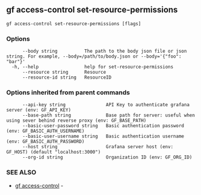 ## gf access-control set-resource-permissions



```
gf access-control set-resource-permissions [flags]
```

### Options

```
      --body string          The path to the body json file or json string. For example, --body=/path/to/body.json or --body='{"foo": "bar"}'
  -h, --help                 help for set-resource-permissions
      --resource string      Resource
      --resource-id string   ResourceID
```

### Options inherited from parent commands

```
      --api-key string               API Key to authenticate grafana server (env: GF_API_KEY)
      --base-path string             Base path for server: useful when using sever behind reverse proxy (env: GF_BASE_PATH)
      --basic-user-password string   Basic authentication password (env: GF_BASIC_AUTH_USERNAME)
      --basic-user-username string   Basic authentication username (env: GF_BASIC_AUTH_PASSWORD)
      --host string                  Grafana server host (env: GF_HOST) (default "localhost:3000")
      --org-id string                Organization ID (env: GF_ORG_ID)
```

### SEE ALSO

* [gf access-control](gf_access-control.md)	 - 


